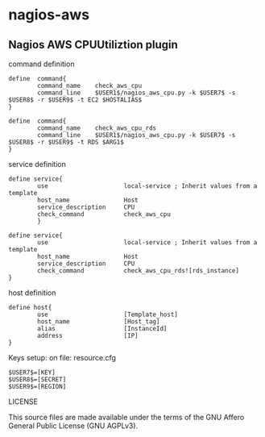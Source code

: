 # nagios-aws
## Nagios AWS CPUUtiliztion plugin

command definition
```
define  command{
        command_name    check_aws_cpu
        command_line    $USER1$/nagios_aws_cpu.py -k $USER7$ -s $USER8$ -r $USER9$ -t EC2 $HOSTALIAS$
}

define  command{
        command_name    check_aws_cpu_rds
        command_line    $USER1$/nagios_aws_cpu.py -k $USER7$ -s $USER8$ -r $USER9$ -t RDS $ARG1$
}
```

service definition
```
define service{
        use                     local-service ; Inherit values from a template
        host_name               Host
        service_description     CPU
        check_command           check_aws_cpu
        }
        
define service{
        use                     local-service ; Inherit values from a template
        host_name               Host
        service_description     CPU
        check_command           check_aws_cpu_rds![rds_instance]
}
```

host definition
```
define host{
        use                     [Template_host]
        host_name               [Host_tag]
        alias                   [InstanceId]
        address                 [IP]
}
```

Keys setup: on file: resource.cfg
```
$USER7$=[KEY]
$USER8$=[SECRET]
$USER9$=[REGION]
```

LICENSE

This source files are made available under the terms of the GNU Affero General Public License (GNU AGPLv3).
